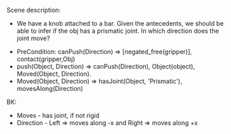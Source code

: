 Scene description:
- We have a knob attached to a bar. Given the antecedents, we should be able to infer if the obj has a prismatic joint. In which direction does the joint move?
<!-- Along -x wrt map -->
- PreCondition: canPush(Direction) => [negated_free(gripper)], contact(gripper,Obj)
- push(Object, Direction) => canPush(Direction), Object(object), Moved(Object, Direction).
- Moved(Object, Direction) => hasJoint(Object, 'Prismatic'), movesAlong(Direction)


BK:
- Moves -  has joint, if not rigid
- Direction - Left => moves along -x and Right => moves along +x
